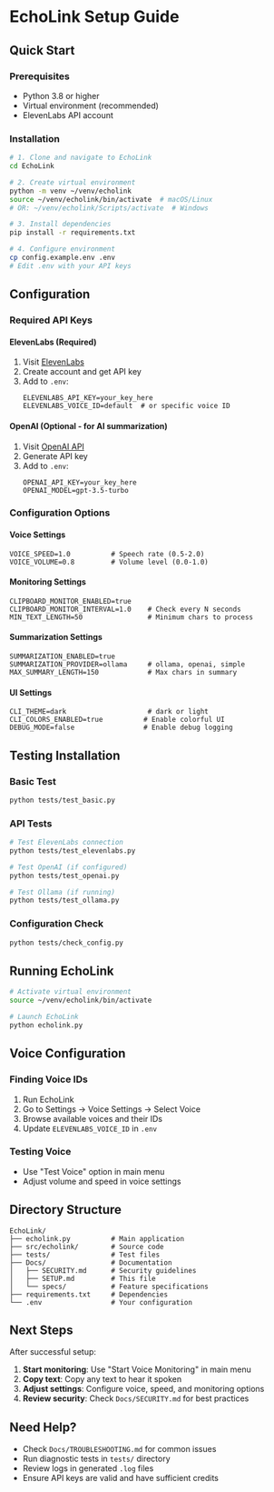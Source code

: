 # EchoLink Setup Guide

## Quick Start

### Prerequisites
- Python 3.8 or higher
- Virtual environment (recommended)
- ElevenLabs API account

### Installation

```bash
# 1. Clone and navigate to EchoLink
cd EchoLink

# 2. Create virtual environment
python -m venv ~/venv/echolink
source ~/venv/echolink/bin/activate  # macOS/Linux
# OR: ~/venv/echolink/Scripts/activate  # Windows

# 3. Install dependencies
pip install -r requirements.txt

# 4. Configure environment
cp config.example.env .env
# Edit .env with your API keys
```

## Configuration

### Required API Keys

#### ElevenLabs (Required)
1. Visit [ElevenLabs](https://elevenlabs.io/)
2. Create account and get API key
3. Add to `.env`:
   ```env
   ELEVENLABS_API_KEY=your_key_here
   ELEVENLABS_VOICE_ID=default  # or specific voice ID
   ```

#### OpenAI (Optional - for AI summarization)
1. Visit [OpenAI API](https://platform.openai.com/api-keys)
2. Generate API key
3. Add to `.env`:
   ```env
   OPENAI_API_KEY=your_key_here
   OPENAI_MODEL=gpt-3.5-turbo
   ```

### Configuration Options

#### Voice Settings
```env
VOICE_SPEED=1.0          # Speech rate (0.5-2.0)
VOICE_VOLUME=0.8         # Volume level (0.0-1.0)
```

#### Monitoring Settings
```env
CLIPBOARD_MONITOR_ENABLED=true
CLIPBOARD_MONITOR_INTERVAL=1.0    # Check every N seconds
MIN_TEXT_LENGTH=50                # Minimum chars to process
```

#### Summarization Settings
```env
SUMMARIZATION_ENABLED=true
SUMMARIZATION_PROVIDER=ollama     # ollama, openai, simple
MAX_SUMMARY_LENGTH=150            # Max chars in summary
```

#### UI Settings
```env
CLI_THEME=dark                    # dark or light
CLI_COLORS_ENABLED=true          # Enable colorful UI
DEBUG_MODE=false                 # Enable debug logging
```

## Testing Installation

### Basic Test
```bash
python tests/test_basic.py
```

### API Tests
```bash
# Test ElevenLabs connection
python tests/test_elevenlabs.py

# Test OpenAI (if configured)
python tests/test_openai.py

# Test Ollama (if running)
python tests/test_ollama.py
```

### Configuration Check
```bash
python tests/check_config.py
```

## Running EchoLink

```bash
# Activate virtual environment
source ~/venv/echolink/bin/activate

# Launch EchoLink
python echolink.py
```

## Voice Configuration

### Finding Voice IDs
1. Run EchoLink
2. Go to Settings → Voice Settings → Select Voice
3. Browse available voices and their IDs
4. Update `ELEVENLABS_VOICE_ID` in `.env`

### Testing Voice
- Use "Test Voice" option in main menu
- Adjust volume and speed in voice settings

## Directory Structure
```
EchoLink/
├── echolink.py          # Main application
├── src/echolink/        # Source code
├── tests/               # Test files
├── Docs/                # Documentation
│   ├── SECURITY.md      # Security guidelines
│   ├── SETUP.md         # This file
│   └── specs/           # Feature specifications
├── requirements.txt     # Dependencies
└── .env                 # Your configuration
```

## Next Steps

After successful setup:
1. **Start monitoring**: Use "Start Voice Monitoring" in main menu
2. **Copy text**: Copy any text to hear it spoken
3. **Adjust settings**: Configure voice, speed, and monitoring options
4. **Review security**: Check `Docs/SECURITY.md` for best practices

## Need Help?

- Check `Docs/TROUBLESHOOTING.md` for common issues
- Run diagnostic tests in `tests/` directory
- Review logs in generated `.log` files
- Ensure API keys are valid and have sufficient credits 